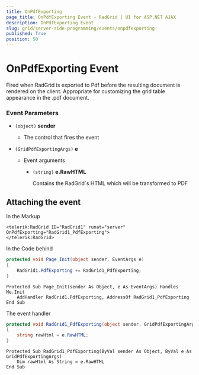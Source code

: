 ```yaml
---
title: OnPdfExporting
page_title: OnPdfExporting Event - RadGrid | UI for ASP.NET AJAX
description: OnPdfExporting Event
slug: grid/server-side-programming/events/onpdfexporting
published: True
position: 50
---
```


# OnPdfExporting Event

Fired when RadGrid is exported to Pdf before the resulting document is rendered on the client. Appropriate for customizing the grid table appearance in the .pdf document.



### Event Parameters

* `(object)` **sender**

    * The control that fires the event

* `(GridPdfExportingArgs)` **e**

    * Event arguments 

        * `(string)` **e.RawHTML**
            
             Contains the RadGrid`s HTML which will be transformed to PDF
            

## Attaching the event

In the Markup

````ASP.NET
<telerik:RadGrid ID="RadGrid1" runat="server" OnPdfExporting="RadGrid1_PdfExporting">
</telerik:RadGrid>
````

In the Code behind

````C#
protected void Page_Init(object sender, EventArgs e)
{
    RadGrid1.PdfExporting += RadGrid1_PdfExporting;
}
````
````VB
Protected Sub Page_Init(sender As Object, e As EventArgs) Handles Me.Init
    AddHandler RadGrid1.PdfExporting, AddressOf RadGrid1_PdfExporting
End Sub
````

The event handler

````C#
protected void RadGrid1_PdfExporting(object sender, GridPdfExportingArgs e)
{
    string rawHtml = e.RawHTML;
}
````
````VB
Protected Sub RadGrid1_PdfExporting(ByVal sender As Object, ByVal e As GridPdfExportingArgs)
    Dim rawHtml As String = e.RawHTML
End Sub
````

  
